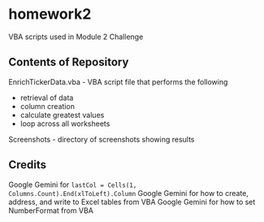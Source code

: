 # homework2
VBA scripts used in Module 2 Challenge

## Contents of Repository
EnrichTickerData.vba - VBA script file that performs the following
- retrieval of data
- column creation
- calculate greatest values
- loop across all worksheets

Screenshots - directory of screenshots showing results

## Credits
Google Gemini for `lastCol = Cells(1, Columns.Count).End(xlToLeft).Column`
Google Gemini for how to create, address, and write to Excel tables from VBA
Google Gemini for how to set NumberFormat from VBA

